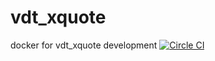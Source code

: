 # vdt_xquote
docker for vdt_xquote development
[![Circle CI](https://circleci.com/gh/freyrus/vdt_xquote.svg?style=svg)](https://circleci.com/gh/freyrus/vdt_xquote)

